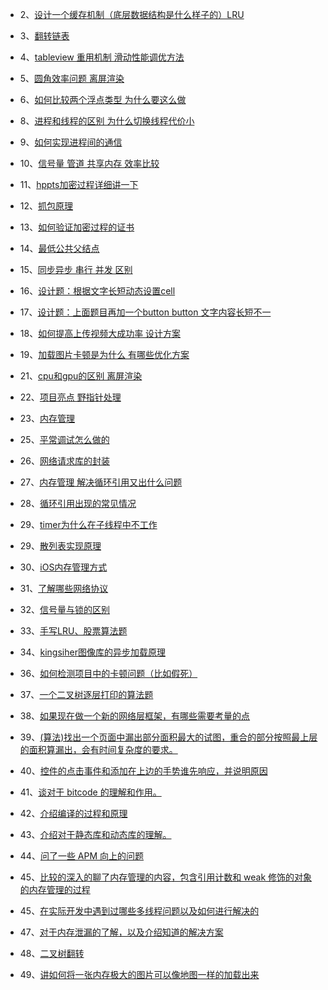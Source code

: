 
 - 2、[设计一个缓存机制（底层数据结构是什么样子的）LRU]()
 - 3、[翻转链表]()
 - 4、[tableview 重用机制 滑动性能调优方法]()
 - 5、[圆角效率问题 离屏渲染]()
 - 6、[如何比较两个浮点类型 为什么要这么做]()
 
 - 8、[进程和线程的区别 为什么切换线程代价小]()
 - 9、[如何实现进程间的通信]()
 - 10、[信号量 管道 共享内存 效率比较]()
 - 11、[hppts加密过程详细讲一下]()
 - 12、[抓包原理]()
 - 13、[如何验证加密过程的证书]()
 - 14、[最低公共父结点]()
 - 15、[同步异步 串行 并发 区别]()
 - 16、[设计题：根据文字长短动态设置cell]()
 - 17、[设计题：上面题目再加一个button button 文字内容长短不一]()
 - 18、[如何提高上传视频大成功率 设计方案]()
 - 19、[加载图片卡顿是为什么 有哪些优化方案]()
 
 - 21、[cpu和gpu的区别 离屏渲染]()
 - 22、[项目亮点 野指针处理]()
 - 23、[内存管理]()
 
 - 25、[平常调试怎么做的]()
 - 26、[网络请求库的封装]()
 - 27、[内存管理 解决循环引用又出什么问题]()
 - 28、[循环引用出现的常见情况]()
 - 29、[timer为什么在子线程中不工作]()
 - 29、[散列表实现原理]()
 - 30、[iOS内存管理方式]()
 - 31、[了解哪些网络协议]()
 - 32、[信号量与锁的区别]()
 - 33、[手写LRU、股票算法题]()
 - 34、[kingsiher图像库的异步加载原理]()
 
 - 36、[如何检测项目中的卡顿问题（比如假死）]()
 - 37、[一个二叉树逐层打印的算法题]()
 - 38、[如果现在做一个新的网络层框架，有哪些需要考量的点]()
 - 39、[(算法)找出一个页面中漏出部分面积最大的试图，重合的部分按照最上层的面积算漏出，会有时间复杂度的要求。]()
 - 40、[控件的点击事件和添加在上边的手势谁先响应，并说明原因]()
 - 41、[谈对于 bitcode 的理解和作用。]()
 - 42、[介绍编译的过程和原理]()
 - 43、[介绍对于静态库和动态库的理解。]()
 - 44、[问了一些 APM 向上的问题]()
 - 45、[比较的深入的聊了内存管理的内容，包含引用计数和 weak 修饰的对象的内存管理的过程]()
 - 45、[在实际开发中遇到过哪些多线程问题以及如何进行解决的]()
 - 47、[对于内存泄漏的了解，以及介绍知道的解决方案]()
 - 48、[二叉树翻转]()
 - 49、[讲如何将一张内存极大的图片可以像地图一样的加载出来]()

 
